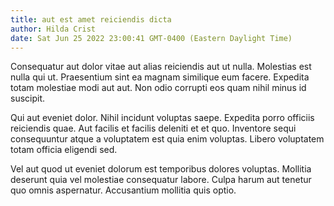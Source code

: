 ```yaml
---
title: aut est amet reiciendis dicta
author: Hilda Crist
date: Sat Jun 25 2022 23:00:41 GMT-0400 (Eastern Daylight Time)
---
```

Consequatur aut dolor vitae aut alias reiciendis aut ut nulla. Molestias est nulla qui ut. Praesentium sint ea magnam similique eum facere. Expedita totam molestiae modi aut aut. Non odio corrupti eos quam nihil minus id suscipit.

 Qui aut eveniet dolor. Nihil incidunt voluptas saepe. Expedita porro officiis reiciendis quae. Aut facilis et facilis deleniti et et quo. Inventore sequi consequuntur atque a voluptatem est quia enim voluptas. Libero voluptatem totam officia eligendi sed.

 Vel aut quod ut eveniet dolorum est temporibus dolores voluptas. Mollitia deserunt quia vel molestiae consequatur labore. Culpa harum aut tenetur quo omnis aspernatur. Accusantium mollitia quis optio.